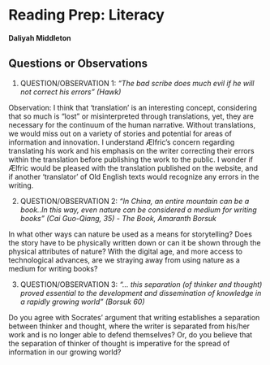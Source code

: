# Reading Prep: Literacy

#### Daliyah Middleton

## Questions or Observations


1. QUESTION/OBSERVATION 1: _“The bad scribe does much evil if he will not correct his errors” (Hawk)_
 
Observation: I think that ‘translation’ is an interesting concept, considering that so much is “lost” or misinterpreted through translations, yet, they are necessary for the continuum of the human narrative. Without translations, we would miss out on a variety of stories and potential for areas of information and innovation. I understand Ælfric’s concern regarding translating his work and his emphasis on the writer correcting their errors within the translation before publishing the work to the public. I wonder if Ælfric would be pleased with the translation published on the website, and if another ‘translator’ of Old English texts would recognize any errors in the writing. 


2. QUESTION/OBSERVATION 2: _“In China, an entire mountain can be a book..In this way, even nature can be considered a medium for writing books” (Cai Guo-Qiang, 35) - The Book, Amaranth Borsuk_

In what other ways can nature be used as a means for storytelling? Does the story have to be physically written down or can it be shown through the physical attributes of nature? With the digital age, and more access to technological advances, are we straying away from using nature as a medium for writing books?   


3. QUESTION/OBSERVATION 3: _“... this separation (of thinker and thought) proved essential to the development and dissemination of knowledge in a rapidly growing world” (Borsuk 60)_

Do you agree with Socrates’ argument that writing establishes a separation between thinker and thought, where the writer is separated from his/her work and is no longer able to defend themselves? Or, do you believe that the separation of thinker of thought is imperative for the spread of information in our growing world?  
